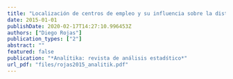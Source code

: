 ```yaml
---
title: "Localización de centros de empleo y su influencia sobre la distribución de la población en el distrito metropolitano de quito"
date: 2015-01-01
publishDate: 2020-02-17T14:27:10.996453Z
authors: ["Diego Rojas"]
publication_types: ["2"]
abstract: ""
featured: false
publication: "*Analı́tika: revista de análisis estadśtico*"
url_pdf: "files/rojas2015_analitik.pdf"
---
```


